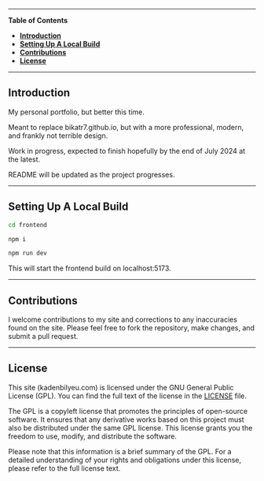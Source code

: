 ---------------------------------------------------------------------------------------------------------------------------------------------------
**Table of Contents**

- [**Introduction**](#introduction)
- [**Setting Up A Local Build**](#setting-up-a-local-build)
- [**Contributions**](#contributions)
- [**License**](#license)

---------------------------------------------------------------------------------------------------------------------------------------------------

## **Introduction**<a name="introduction"></a>
My personal portfolio, but better this time.

Meant to replace bikatr7.github.io, but with a more professional, modern, and frankly not terrible design.

Work in progress, expected to finish hopefully by the end of July 2024 at the latest.

README will be updated as the project progresses.

---------------------------------------------------------------------------------------------------------------------------------------------------

## **Setting Up A Local Build**<a name="setting-up-a-local-build"></a>

```bash
cd frontend

npm i

npm run dev

```

This will start the frontend build on localhost:5173.

---------------------------------------------------------------------------------------------------------------------------------------------------

## **Contributions**<a name="contributions"></a>

I welcome contributions to my site and corrections to any inaccuracies found on the site. Please feel free to fork the repository, make changes, and submit a pull request.

---------------------------------------------------------------------------------------------------------------------------------------------------

## **License**<a name="license"></a>

This site (kadenbilyeu.com) is licensed under the GNU General Public License (GPL). You can find the full text of the license in the [LICENSE](License.md) file.

The GPL is a copyleft license that promotes the principles of open-source software. It ensures that any derivative works based on this project must also be distributed under the same GPL license. This license grants you the freedom to use, modify, and distribute the software.

Please note that this information is a brief summary of the GPL. For a detailed understanding of your rights and obligations under this license, please refer to the full license text.